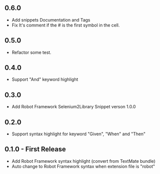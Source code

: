 ## 0.6.0
* Add snippets Documentation and Tags
* Fix It's comment if the # is the first symbol in the cell.

## 0.5.0
* Refactor some test.

## 0.4.0
* Support "And" keyword highlight

## 0.3.0
* Add Robot Framework Selenium2Library Snippet verson 1.0.0

## 0.2.0
* Support syntax highlight for keyword "Given", "When" and "Then"

## 0.1.0 - First Release
* Add Robot Framework syntax highlight (convert from TextMate bundle)
* Auto change to Robot Framework syntax when extension file is "robot"
